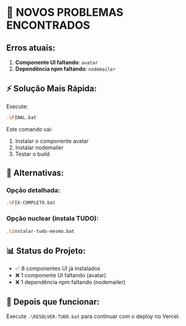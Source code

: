 # 🚨 NOVOS PROBLEMAS ENCONTRADOS

## Erros atuais:
1. **Componente UI faltando**: `avatar`
2. **Dependência npm faltando**: `nodemailer`

## ⚡ Solução Mais Rápida:

Execute:
```bash
.\FINAL.bat
```

Este comando vai:
1. Instalar o componente avatar
2. Instalar nodemailer
3. Testar o build

## 🔧 Alternativas:

### Opção detalhada:
```bash
.\FIX-COMPLETO.bat
```

### Opção nuclear (instala TUDO):
```bash
.\instalar-tudo-mesmo.bat
```

## 📊 Status do Projeto:
- ✅ 8 componentes UI já instalados
- ❌ 1 componente UI faltando (avatar)
- ❌ 1 dependência npm faltando (nodemailer)

## 🎯 Depois que funcionar:
Execute `.\RESOLVER-TUDO.bat` para continuar com o deploy no Vercel.
